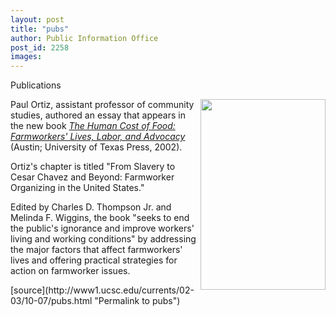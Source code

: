 ```yaml
---
layout: post
title: "pubs"
author: Public Information Office
post_id: 2258
images:
---
```


<p class="pagehead">
  Publications
</p>
<p>
  <img align="right" height="305" src="../art/cost_of_food.200.jpg" width="200" alt="">Paul Ortiz, assistant professor of community studies, authored an essay that appears in the new book <i><a href="http://www.utexas.edu/utpress/books/thohum.html">The Human Cost of Food: Farmworkers' Lives, Labor, and Advocacy</a></i><a href="http://www.utexas.edu/utpress/books/thohum.html"></a> (Austin; University of Texas Press, 2002).<br>
</p>
<p>
  Ortiz's chapter is titled "From Slavery to Cesar Chavez and Beyond: Farmworker Organizing in the United States."
</p>
<p>
  Edited by Charles D. Thompson Jr. and Melinda F. Wiggins, the book "seeks to end the public's ignorance and improve workers' living and working conditions" by addressing the major factors that affect farmworkers' lives and offering practical strategies for action on farmworker issues.
</p>
<p>

</p>
[source](http://www1.ucsc.edu/currents/02-03/10-07/pubs.html "Permalink to pubs")
